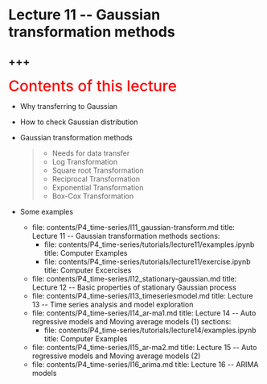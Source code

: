 # Lecture 11 -- Gaussian transformation methods

+++
---

<span style = "color: red; font-weight: 500;  font-size: 30px; text-align: left">Contents of this lecture</span>  <br />

* Why transferring to Gaussian
* How to check Gaussian distribution
* Gaussian transformation methods 
   >- Needs for data transfer 
   >- Log Transformation
   >- Square root Transformation
   >- Reciprocal Transformation
   >- Exponential Transformation
   >- Box-Cox Transformation
* Some examples



  - file: contents/P4_time-series/l11_gaussian-transform.md
    title: Lecture 11 -- Gaussian transformation methods
    sections:
    - file: contents/P4_time-series/tutorials/lecture11/examples.ipynb
      title: Computer Examples
    - file: contents/P4_time-series/tutorials/lecture11/exercise.ipynb
      title: Computer Excercises    
  - file: contents/P4_time-series/l12_stationary-gaussian.md
    title:  Lecture 12 -- Basic properties of stationary Gaussian process
  - file: contents/P4_time-series/l13_timeseriesmodel.md
    title:  Lecture 13 -- Time series analysis and model exploration
  - file: contents/P4_time-series/l14_ar-ma1.md
    title:  Lecture 14 -- Auto regressive models and Moving average models (1)
    sections:
    - file: contents/P4_time-series/tutorials/lecture14/examples.ipynb
      title: Computer Examples     
  - file: contents/P4_time-series/l15_ar-ma2.md
    title:  Lecture 15 -- Auto regressive models and Moving average models (2)
  - file: contents/P4_time-series/l16_arima.md
    title:  Lecture 16 -- ARIMA models
